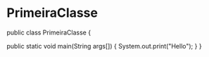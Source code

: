 ﻿# PrimeiraClasse


public class PrimeiraClasse {

  public static void main(String args[]) {
      System.out.print("Hello");
  }
}
